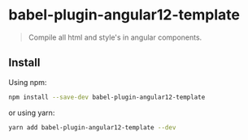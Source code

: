 # babel-plugin-angular12-template

> Compile all html and style's in angular components.

## Install

Using npm:

```sh
npm install --save-dev babel-plugin-angular12-template
```

or using yarn:

```sh
yarn add babel-plugin-angular12-template --dev
```